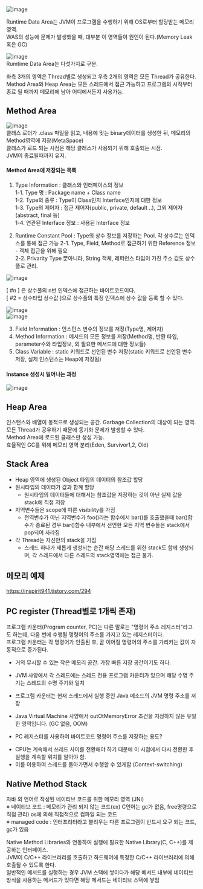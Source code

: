 ![image](https://user-images.githubusercontent.com/67637716/187226172-9c2c336a-0bd7-40ff-bb14-9357cc0484fe.png)  

Runtime Data Area는 JVM이 프로그램을 수행하기 위해 OS로부터 할당받는 메모리영역.  
WAS의 성능에 문제가 발생했을 때, 대부분 이 영역들이 원인이 된다.(Memory Leak 혹은 GC)  

![image](https://user-images.githubusercontent.com/67637716/187221834-052571f6-94bd-47b4-942b-383e9e0480ce.png)  
Rumtime Data Area는 다섯가지로 구분.  

 좌측 3개의 영역은 Thread별로 생성되고 우측 2개의 영역은 모든 Thread가 공유한다. 
 Method Area와 Heap Area는 모든 스레드에서 접근 가능하고 프로그램의 시작부터 종료 될 때까지 메모리에 남아 어디에서든지 사용가능.  
 
 
 
 ## Method Area
 ![image](https://user-images.githubusercontent.com/67637716/187226837-2a06f65b-23cf-4dd3-a251-c6db2e2300dd.png)  
 클래스 로더가 .class 파일을 읽고, 내용에 맞는 binary데이터를 생성한 뒤, 메모리의 Method영역에 저장(MetaSpace)  
 클래스가 로드 되는 시점은 해당 클래스가 사용되기 위해 호출되는 시점.  
 JVM이 종료될때까지 유지.  
 
 
 #### Method Area에 저장되는 목록
 1. Type Information : 클래스와 인터페이스의 정보  
    1-1. Type 명 : Package name + Class name  
    1-2. Type의 종류 : Type이 Class인지 Interface인지에 대한 정보  
    1-3. Type의 제어자 : 접근 제어자(public, private, default ..), 그외 제어자(abstract, final 등)  
    1-4. 연관된 Interface 정보 : 사용된 Interface 정보  
 
 2. Runtime Constant Pool : Type의 상수 정보를 저장하는 Pool. 각 상수로는 인덱스를 통해 접근 가능
    2-1. Type, Field, Method로 접근하기 위한 Reference 정보 - 객체 접근을 위해 필요  
    2-2. Privarity Type 뿐아니라, String 객체, 레퍼런스 타입이 가진 주소 값도 상수 풀로 관리.  
 
 ![image](https://user-images.githubusercontent.com/67637716/187235732-8bbd1f5d-6fbc-4065-a134-84053356cffe.png)  
 
[ #n ] 은 상수풀의 n번 인덱스에 접근하는 바이트코드이다.  
[ #2 = 상수타입    상수값 ]으로 상수풀의 특정 인덱스에 상수 값을 등록 할 수 있다.  

![image](https://user-images.githubusercontent.com/67637716/187235917-5da0240c-1b19-4f4c-b535-f7965ebccc42.png)  
![image](https://user-images.githubusercontent.com/67637716/187235975-f05dd3ca-c8a5-440b-8e41-29cf192ec59a.png)  

3. Field Information : 인스턴스 변수의 정보를 저장(Type명, 제어자)  
4. Method Information  : 메서드의 모든 정보를 저장(Method명, 반환 타입, parameter수와 타입정보, 외 필요한 메서드에 대한 정보들)  
5. Class Variable : static 키워드로 선언된 변수 저장(static 키워드로 선언된 변수 저장, 실제 인스턴스는 Heap에 저장됨)  

#### Instance 생성시 일어나는 과정
![image](https://user-images.githubusercontent.com/67637716/187241881-eee5b721-d928-4833-a663-7fef3205b897.png)  



 ## Heap Area
인스턴스와 배열이 동적으로 생성되는 공간. Garbage Collection의 대상이 되는 영역.   
모든 Thread가 공유하기 때문에 동기화 문제가 발생할 수 있다.  
Method Area에 로드된 클래스만 생성 가능.  
효율적인 GC를 위해 메모리 영역 분리(Eden, Survivor1,2, Old)  
 
 ## Stack Area
 * Heap 영역에 생성된 Object 타입의 데이터의 참조값 할당
 * 원시타입의 데이터가 값과 함꼐 할당
    * 원시타입의 데이터들에 대해서는 참조값을 저장하는 것이 아닌 실제 값을 stack에 직접 저장
 * 지역변수들은 scope에 따른 visibility를 가짐
    * 전역변수가 아닌 지역변수가 foo()라는 함수에서 bar()를 호출했을때 bar()함수가 종료된 경우 bar()함수 내부에서 선언한 모든 지역 변수들은 stack에서 pop되어 사라짐
 * 각 Thread는 자신만의 stack을 가짐
    * 스레드 하나가 새롭게 생성되는 순간 해당 스레드를 위한 stack도 함께 생성되며, 각 스레드에서 다른 스레드의 stack영역에는 접근 불가.

## 메모리 예제
https://inspirit941.tistory.com/294  
 
 ## PC register (Thread별로 1개씩 존재)
 프로그램 카운터(Program counter, PC)는 다른 말로는 "명령어 주소 레지스터"라고도 하는데, 다음 번에 수행될 명령어의 주소를 가지고 있는 레지스터이다.   
 프로그램 카운터는 각 명령어가 인출된 후, 곧 이어질 명령어의 주소를 가리키는 값이 자동적으로 증가된다.  
 
* 거의 무시할 수 있는 작은 메모리 공간. 가장 빠른 저장 공간이기도 하다.
* JVM 사양에서 각 스레드에는 스레드 전용 프로그램 카운터가 있으며 해당 수명 주기는 스레드의 수명 주기와 일치
* 프로그램 카운터는 현재 스레드에서 실행 중인 Java 메소드의 JVM 명령 주소를 저장
* Java Virtual Machine 사양에서 outOtMemoryError 조건을 지정하지 않은 유일한 영역입니다. (GC 없음, OOM)

 
* PC 레지스터를 사용하여 바이트코드 명령어 주소를 저장하는 용도?  
-  CPU는 계속해서 쓰레드 사이를 전환해야 하기 때문에 이 시점에서 다시 전환한 후 실행을 계속할 위치를 알아야 함. 
-  이를 이용하여 스레드를 돌아가면서 수행할 수 있게함 (Context-switching)   

## Native Method Stack
자바 외 언어로 작성된 네이티브 코드를 위한 메모리 영역 (JNI)  
※ 네이티브 코드 : 메모리가 관리 되지 않는 코드(ex) C언어는 gc가 없음, free명령으로 직접 관리)
   os에 의해 직접적으로 컴파일 되는 코드  
※ managed code : 인터프리터라고 불리우는 다른 프로그램이 반드시 요구 되는 코드, gc가 있음

Native Method Libraries와 연동하여 실행에 필요한 Native Library(C, C++)를 제공하는 인터페이스.  
JVM이 C/C++ 라이브러리를 호출하고 하드웨어에 특정한 C/C++ 라이브러리에 의해 호출될 수 있도록 한다.  
일반적인 메서드를 실행하는 경우 JVM 스택에 쌓이다가 해당 메서드 내부에 네이티브 방식을 사용하는 메서드가 있다면 해당 메서드는 네이티브 스택에 쌓임
